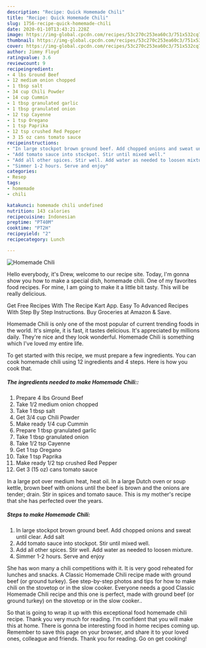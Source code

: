 ```yaml
---
description: "Recipe: Quick Homemade Chili"
title: "Recipe: Quick Homemade Chili"
slug: 1756-recipe-quick-homemade-chili
date: 2020-01-10T13:43:21.228Z
image: https://img-global.cpcdn.com/recipes/53c270c253ea60c3/751x532cq70/homemade-chili-recipe-main-photo.jpg
thumbnail: https://img-global.cpcdn.com/recipes/53c270c253ea60c3/751x532cq70/homemade-chili-recipe-main-photo.jpg
cover: https://img-global.cpcdn.com/recipes/53c270c253ea60c3/751x532cq70/homemade-chili-recipe-main-photo.jpg
author: Jimmy Floyd
ratingvalue: 3.6
reviewcount: 9
recipeingredient:
- 4 lbs Ground Beef
- 12 medium onion chopped
- 1 tbsp salt
- 34 cup Chili Powder
- 14 cup Cummin
- 1 tbsp granulated garlic
- 1 tbsp granulated onion
- 12 tsp Cayenne
- 1 tsp Oregano
- 1 tsp Paprika
- 12 tsp crushed Red Pepper
- 3 15 oz cans tomato sauce
recipeinstructions:
- "In large stockpot brown ground beef. Add chopped onions and sweat until clear. Add salt"
- "Add tomato sauce into stockpot. Stir until mixed well."
- "Add all other spices. Stir well. Add water as needed to loosen mixture."
- "Simmer 1-2 hours. Serve and enjoy"
categories:
- Resep
tags:
- homemade
- chili

katakunci: homemade chili undefined
nutrition: 143 calories
recipecuisine: Indonesian
preptime: "PT40M"
cooktime: "PT2H"
recipeyield: "2"
recipecategory: Lunch

---
```



![Homemade Chili](https://img-global.cpcdn.com/recipes/53c270c253ea60c3/751x532cq70/homemade-chili-recipe-main-photo.jpg)

Hello everybody, it's Drew, welcome to our recipe site. Today, I'm gonna show you how to make a special dish, homemade chili. One of my favorites food recipes. For mine, I am going to make it a little bit tasty. This will be really delicious.

Get Free Recipes With The Recipe Kart App. Easy To Advanced Recipes With Step By Step Instructions. Buy Groceries at Amazon &amp; Save.

Homemade Chili is only one of the most popular of current trending foods in the world. It's simple, it is fast, it tastes delicious. It's appreciated by millions daily. They're nice and they look wonderful. Homemade Chili is something which I've loved my entire life.


To get started with this recipe, we must prepare a few ingredients. You can cook homemade chili using 12 ingredients and 4 steps. Here is how you cook that.

##### The ingredients needed to make Homemade Chili::

1. Prepare 4 lbs Ground Beef
1. Take 1/2 medium onion chopped
1. Take 1 tbsp salt
1. Get 3/4 cup Chili Powder
1. Make ready 1/4 cup Cummin
1. Prepare 1 tbsp granulated garlic
1. Take 1 tbsp granulated onion
1. Take 1/2 tsp Cayenne
1. Get 1 tsp Oregano
1. Take 1 tsp Paprika
1. Make ready 1/2 tsp crushed Red Pepper
1. Get 3 (15 oz) cans tomato sauce


In a large pot over medium heat, heat oil. In a large Dutch oven or soup kettle, brown beef with onions until the beef is brown and the onions are tender; drain. Stir in spices and tomato sauce. This is my mother&#39;s recipe that she has perfected over the years. 

##### Steps to make Homemade Chili:

1. In large stockpot brown ground beef. Add chopped onions and sweat until clear. Add salt
1. Add tomato sauce into stockpot. Stir until mixed well.
1. Add all other spices. Stir well. Add water as needed to loosen mixture.
1. Simmer 1-2 hours. Serve and enjoy


She has won many a chili competitions with it. It is very good reheated for lunches and snacks. A Classic Homemade Chili recipe made with ground beef (or ground turkey). See step-by-step photos and tips for how to make chili on the stovetop or in the slow cooker. Everyone needs a good Classic Homemade Chili recipe and this one is perfect, made with ground beef (or ground turkey) on the stovetop or in the slow cooker.. 

So that is going to wrap it up with this exceptional food homemade chili recipe. Thank you very much for reading. I'm confident that you will make this at home. There is gonna be interesting food in home recipes coming up. Remember to save this page on your browser, and share it to your loved ones, colleague and friends. Thank you for reading. Go on get cooking!

